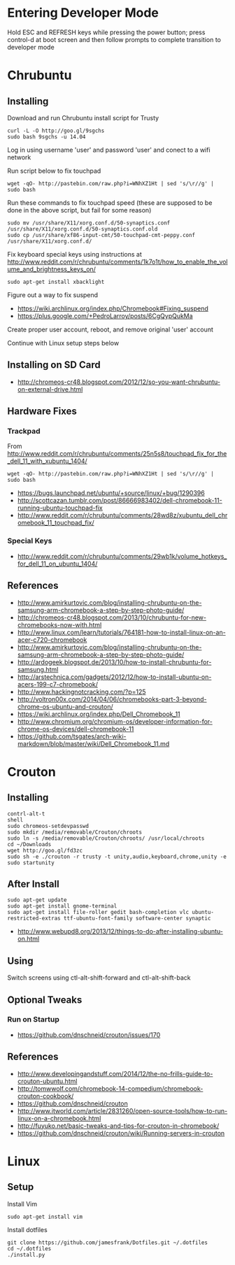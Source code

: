 # Entering Developer Mode

Hold ESC and REFRESH keys while pressing the power button; press control-d at boot screen and then follow prompts to complete transition to developer mode

# Chrubuntu

## Installing

Download and run Chrubuntu install script for Trusty

    curl -L -O http://goo.gl/9sgchs
    sudo bash 9sgchs -u 14.04
    
Log in using username 'user' and password 'user' and conect to a wifi network

Run script below to fix touchpad

    wget -qO- http://pastebin.com/raw.php?i=WNhXZ1Ht | sed 's/\r//g' | sudo bash
    
Run these commands to fix touchpad speed (these are supposed to be done in the above script, but fail for some reason)

    sudo mv /usr/share/X11/xorg.conf.d/50-synaptics.conf /usr/share/X11/xorg.conf.d/50-synaptics.conf.old
    sudo cp /usr/share/xf86-input-cmt/50-touchpad-cmt-peppy.conf /usr/share/X11/xorg.conf.d/
    
Fix keyboard special keys using instructions at http://www.reddit.com/r/chrubuntu/comments/1k7o1t/how_to_enable_the_volume_and_brightness_keys_on/

    sudo apt-get install xbacklight
    
Figure out a way to fix suspend

* https://wiki.archlinux.org/index.php/Chromebook#Fixing_suspend
* https://plus.google.com/+PedroLarroy/posts/6CgQypQukMa

Create proper user account, reboot, and remove original 'user' account

Continue with Linux setup steps below
    
## Installing on SD Card

* http://chromeos-cr48.blogspot.com/2012/12/so-you-want-chrubuntu-on-external-drive.html

## Hardware Fixes

### Trackpad

From http://www.reddit.com/r/chrubuntu/comments/25n5s8/touchpad_fix_for_the_dell_11_with_xubuntu_1404/

    wget -qO- http://pastebin.com/raw.php?i=WNhXZ1Ht | sed 's/\r//g' | sudo bash
    
* https://bugs.launchpad.net/ubuntu/+source/linux/+bug/1290396
* http://scottcazan.tumblr.com/post/86666983402/dell-chromebook-11-running-ubuntu-touchpad-fix
* http://www.reddit.com/r/chrubuntu/comments/28wd8z/xubuntu_dell_chromebook_11_touchpad_fix/
    
### Special Keys

* http://www.reddit.com/r/chrubuntu/comments/29wb1k/volume_hotkeys_for_dell_11_on_ubuntu_1404/
    
## References

* http://www.amirkurtovic.com/blog/installing-chrubuntu-on-the-samsung-arm-chromebook-a-step-by-step-photo-guide/
* http://chromeos-cr48.blogspot.com/2013/10/chrubuntu-for-new-chromebooks-now-with.html
* http://www.linux.com/learn/tutorials/764181-how-to-install-linux-on-an-acer-c720-chromebook
* http://www.amirkurtovic.com/blog/installing-chrubuntu-on-the-samsung-arm-chromebook-a-step-by-step-photo-guide/
* http://ardogeek.blogspot.de/2013/10/how-to-install-chrubuntu-for-samsung.html
* http://arstechnica.com/gadgets/2012/12/how-to-install-ubuntu-on-acers-199-c7-chromebook/
* http://www.hackingnotcracking.com/?p=125
* http://voltron00x.com/2014/04/06/chromebooks-part-3-beyond-chrome-os-ubuntu-and-crouton/
* https://wiki.archlinux.org/index.php/Dell_Chromebook_11
* http://www.chromium.org/chromium-os/developer-information-for-chrome-os-devices/dell-chromebook-11
* https://github.com/tsgates/arch-wiki-markdown/blob/master/wiki/Dell_Chromebook_11.md

# Crouton

## Installing

    contrl-alt-t
    shell
    sudo chromeos-setdevpasswd
    sudo mkdir /media/removable/Crouton/chroots
    sudo ln -s /media/removable/Crouton/chroots/ /usr/local/chroots
    cd ~/Downloads
    wget http://goo.gl/fd3zc
    sudo sh -e ./crouton -r trusty -t unity,audio,keyboard,chrome,unity -e
    sudo startunity

## After Install

    sudo apt-get update
    sudo apt-get install gnome-terminal
    sudo apt-get install file-roller gedit bash-completion vlc ubuntu-restricted-extras ttf-ubuntu-font-family software-center synaptic
    
* http://www.webupd8.org/2013/12/things-to-do-after-installing-ubuntu-on.html

## Using

Switch screens using ctl-alt-shift-forward and ctl-alt-shift-back

## Optional Tweaks

### Run on Startup

* https://github.com/dnschneid/crouton/issues/170

## References

* http://www.developingandstuff.com/2014/12/the-no-frills-guide-to-crouton-ubuntu.html
* http://tomwwolf.com/chromebook-14-compedium/chromebook-crouton-cookbook/
* https://github.com/dnschneid/crouton
* http://www.itworld.com/article/2831260/open-source-tools/how-to-run-linux-on-a-chromebook.html
* http://fuyuko.net/basic-tweaks-and-tips-for-crouton-in-chromebook/
* https://github.com/dnschneid/crouton/wiki/Running-servers-in-crouton

# Linux

## Setup

Install Vim

    sudo apt-get install vim

Install dotfiles

    git clone https://github.com/jamesfrank/Dotfiles.git ~/.dotfiles
    cd ~/.dotfiles
    ./install.py
